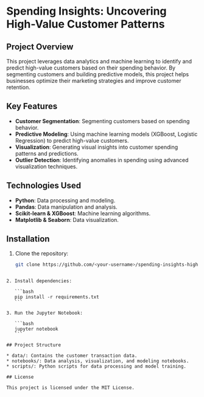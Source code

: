 # Spending Insights: Uncovering High-Value Customer Patterns

## Project Overview
This project leverages data analytics and machine learning to identify and predict high-value customers based on their spending behavior. By segmenting customers and building predictive models, this project helps businesses optimize their marketing strategies and improve customer retention.

## Key Features
- **Customer Segmentation**: Segmenting customers based on spending behavior.
- **Predictive Modeling**: Using machine learning models (XGBoost, Logistic Regression) to predict high-value customers.
- **Visualization**: Generating visual insights into customer spending patterns and predictions.
- **Outlier Detection**: Identifying anomalies in spending using advanced visualization techniques.

## Technologies Used
- **Python**: Data processing and modeling.
- **Pandas**: Data manipulation and analysis.
- **Scikit-learn & XGBoost**: Machine learning algorithms.
- **Matplotlib & Seaborn**: Data visualization.

## Installation
1. Clone the repository:
   ```bash
   git clone https://github.com/<your-username>/spending-insights-high-value-customers.git
````

2. Install dependencies:

   ```bash
   pip install -r requirements.txt
   ```

3. Run the Jupyter Notebook:

   ```bash
   jupyter notebook
   ```

## Project Structure

* data/: Contains the customer transaction data.
* notebooks/: Data analysis, visualization, and modeling notebooks.
* scripts/: Python scripts for data processing and model training.

## License

This project is licensed under the MIT License.
